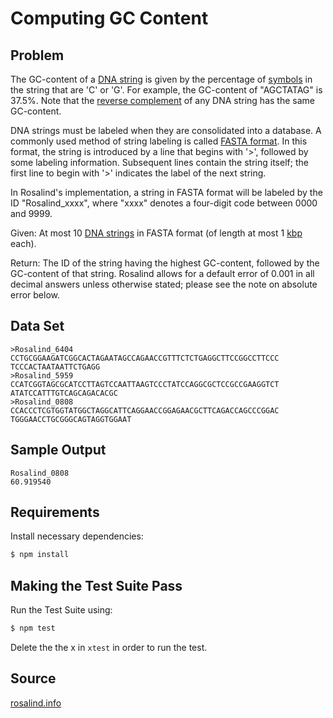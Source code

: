 # Computing GC Content

## Problem

The GC-content of a [DNA string](https://en.wikipedia.org/wiki/DNA) is given by the percentage of [symbols](https://en.wikipedia.org/wiki/String_(computer_science)) in the string that are 'C' or 'G'. For example, the GC-content of "AGCTATAG" is 37.5%. Note that the [reverse complement](https://en.wikipedia.org/wiki/Complementarity_(molecular_biology)) of any DNA string has the same GC-content.

DNA strings must be labeled when they are consolidated into a database. A commonly used method of string labeling is called [FASTA format](https://en.wikipedia.org/wiki/FASTA_format). In this format, the string is introduced by a line that begins with '>', followed by some labeling information. Subsequent lines contain the string itself; the first line to begin with '>' indicates the label of the next string.

In Rosalind's implementation, a string in FASTA format will be labeled by the ID "Rosalind_xxxx", where "xxxx" denotes a four-digit code between 0000 and 9999.

Given: At most 10 [DNA strings](https://en.wikipedia.org/wiki/DNA) in FASTA format (of length at most 1 [kbp](http://en.wikipedia.org/wiki/Base_pair#Length_measurements) each).

Return: The ID of the string having the highest GC-content, followed by the GC-content of that string. Rosalind allows for a default error of 0.001 in all decimal answers unless otherwise stated; please see the note on absolute error below.

## Data Set
```
>Rosalind_6404
CCTGCGGAAGATCGGCACTAGAATAGCCAGAACCGTTTCTCTGAGGCTTCCGGCCTTCCC
TCCCACTAATAATTCTGAGG
>Rosalind_5959
CCATCGGTAGCGCATCCTTAGTCCAATTAAGTCCCTATCCAGGCGCTCCGCCGAAGGTCT
ATATCCATTTGTCAGCAGACACGC
>Rosalind_0808
CCACCCTCGTGGTATGGCTAGGCATTCAGGAACCGGAGAACGCTTCAGACCAGCCCGGAC
TGGGAACCTGCGGGCAGTAGGTGGAAT
```

## Sample Output
```
Rosalind_0808
60.919540
```

## Requirements

Install necessary dependencies:

```bash
$ npm install
```

## Making the Test Suite Pass

Run the Test Suite using:

```bash
$ npm test
```

Delete the the x in `xtest` in order to run the test.

## Source

[rosalind.info](http://rosalind.info/problems/gc/)